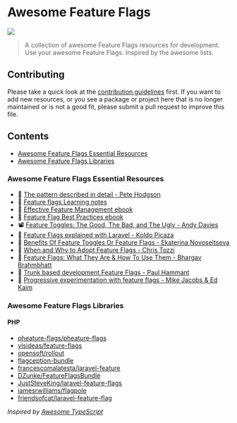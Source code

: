 # Awesome Feature Flags

![](https://github.com/pheature-flags/awesome-feature-flags/workflows/Awesome%20Bot/badge.svg)

> A collection of awesome Feature Flags resources for development. Use your awesome Feature Flags. 
> Inspired by the awesome lists.

## Contributing

Please take a quick look at the [contribution guidelines](CONTRIBUTING.md) first. If you want to add new resources, or you see a
package or project here that is no longer maintained or is not a good fit, please submit a pull request to improve 
this file.

## Contents

* [Awesome Feature Flags Essential Resources](#awesome-feature-flags-essential-resources)
* [Awesome Feature Flags Libraries](#awesome-feature-flags-libraries)

### Awesome Feature Flags Essential Resources

* :memo: [The pattern described in detail - Pete Hodgson](https://martinfowler.com/articles/feature-toggles.html)
* :memo: [Feature flags Learning notes](https://learning-notes.mistermicheels.com/processes-techniques/feature-flags/)
* :orange_book: [Effective Feature Management ebook](https://learn.launchdarkly.com/effective-feature-management/)
* :orange_book: [Feature Flag Best Practices ebook](https://try.split.io/oreilly-feature-flag-best-practices)
* :film_projector: [Feature Toggles: The Good, The Bad, and The Ugly - Andy Davies](https://www.youtube.com/watch?v=LZgQBSr36p8)
* :memo: [Feature Flags explained with Laravel - Koldo Picaza](https://medium.com/php-fad/feature-flags-explained-with-laravel-b4b2edbf6a83)
* :memo: [Benefits Of Feature Toggles Or Feature Flags - Ekaterina Novoseltseva](https://apiumhub.com/tech-blog-barcelona/benefits-feature-toggles-feature-flags/)
* :memo: [When and Why to Adopt Feature Flags - Chris Tozzi](https://victorops.com/blog/when-and-why-to-adopt-feature-flags)
* :memo: [Feature Flags: What They Are & How To Use Them - Bhargav Brahmbhatt](https://harness.io/blog/what-are-feature-flags/)
* :memo: [Trunk based development Feature Flags - Paul Hammant](https://trunkbaseddevelopment.com/feature-flags/)
* :memo: [Progressive experimentation with feature flags - Mike Jacobs & Ed Kaim](https://docs.microsoft.com/en-us/devops/operate/progressive-experimentation-feature-flags)

### Awesome Feature Flags Libraries

#### PHP

* [pheature-flags/pheature-flags](https://github.com/pheature-flags/pheature-flags)
* [ylsideas/feature-flags](https://github.com/ylsideas/feature-flags)
* [opensoft/rollout](https://github.com/opensoft/rollout)
* [flagception-bundle](https://github.com/bestit/flagception-bundle)
* [francescomalatesta/laravel-feature](https://github.com/francescomalatesta/laravel-feature)
* [DZunke/FeatureFlagsBundle](https://github.com/DZunke/FeatureFlagsBundle)
* [JustSteveKing/laravel-feature-flags](https://github.com/JustSteveKing/laravel-feature-flags)
* [jamesrwilliams/flagpole](https://github.com/jamesrwilliams/flagpole)
* [friendsofcat/laravel-feature-flag](https://github.com/friendsofcat/laravel-feature-flag)

*Inspired by [Awesome TypeScript](https://github.com/dzharii/awesome-typescript)*
